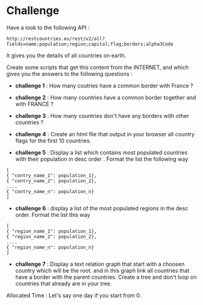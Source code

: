 # Challenge

Have a look to the following API :

	http://restcountries.eu/rest/v2/all?fields=name;population;region;capital;flag;borders;alpha3Code
	
It gives you the details of all countries on earth.


Create some scripts that get this content from the INTERNET, and which  gives you the answers to the following questions :

- **challenge 1** : How many coutries have a common border with France ?
- **challenge 2** : How many countries have a common border together and with FRANCE ?
- **challenge 3** : How many countries don't have any borders with other countries ?
- **challenge 4** : Create an html file that output in your browser all country flags for the first 10 countries.

- **challenge 5** : Display a list which contains most populated countries with their population in desc order . Format the list the following way

```
[
{ "contry_name_1": population_1},
{ "contry_name_2": population_2},
....
{ "contry_name_n": population_n}
]
```

- **challenge 6** : display a list of the most populated regions in the desc order. Format the list this way 

```
[
{ "region_name_1": population_1},
{ "region_name_2": population_2},
....
{ "region_name_n": population_n}
]
```

- **challenge 7** :  Display a text relation graph that start with a choosen country which will be the root. and in this graph link all countries that have a border with the parent countries. Create a tree and don't loop on countries that already are in your tree.

Allocated Time :  Let's say one day if you start from 0. 